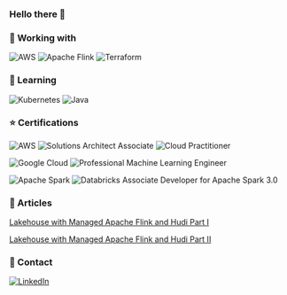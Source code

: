 ### Hello there 👋

<!--
**adrijh/adrijh** is a ✨ _special_ ✨ repository because its `README.md` (this file) appears on your GitHub profile.

Here are some ideas to get you started:

- 🔭 I’m currently working on ...
- 🌱 I’m currently learning ...
- 👯 I’m looking to collaborate on ...
- 🤔 I’m looking for help with ...
- 💬 Ask me about ...
- 📫 How to reach me: ...
- 😄 Pronouns: ...
- ⚡ Fun fact: ...
-->

### 🔧 Working with

![AWS](https://img.shields.io/badge/AWS-%23FF9900.svg?style=for-the-badge&logo=amazon-aws&logoColor=white) ![Apache Flink](https://img.shields.io/badge/Apache%20Flink-E6526F?style=for-the-badge&logo=Apache%20Flink&logoColor=white) ![Terraform](https://img.shields.io/badge/terraform-%235835CC.svg?style=for-the-badge&logo=terraform&logoColor=white)

### 🌱 Learning

![Kubernetes](https://img.shields.io/badge/kubernetes-%23326ce5.svg?style=for-the-badge&logo=kubernetes&logoColor=white) ![Java](https://img.shields.io/badge/java-%23ED8B00.svg?style=for-the-badge&logo=openjdk&logoColor=white)

### ⭐ Certifications

![AWS](https://img.shields.io/badge/AWS-%23FF9900.svg?style=for-the-badge&logo=amazon-aws&logoColor=white)
![Solutions Architect Associate](https://www.credly.com/badges/83e15e9e-f025-4a05-8d47-2cd5ac812174/public_url)
![Cloud Practitioner]()


![Google Cloud](https://img.shields.io/badge/GoogleCloud-%234285F4.svg?style=for-the-badge&logo=google-cloud&logoColor=white)
![Professional Machine Learning Engineer](https://www.credential.net/640c55ed-0e87-4153-8337-5b802ae7abd3)

![Apache Spark](https://img.shields.io/badge/Apache%20Spark-FDEE21?style=flat-square&logo=apachespark&logoColor=black)
![Databricks Associate Developer for Apache Spark 3.0](https://credentials.databricks.com/edf44391-a168-416e-b161-5c990657581e#gs.6y68fk)

### 📄 Articles

[Lakehouse with Managed Apache Flink and Hudi Part I](https://www.bluetab.net/en/lakehouse-streaming-on-aws-with-apache-flink-and-hudi-part-1/)

[Lakehouse with Managed Apache Flink and Hudi Part II](https://www.bluetab.net/en/lakehouse-streaming-en-aws-con-apache-flink-y-hudi-parte-2/)

### 👥 Contact

[![LinkedIn](https://img.shields.io/badge/linkedin-%230077B5.svg?style=for-the-badge&logo=linkedin&logoColor=white)](https://linkedin.com/in/adrianjimenezhernandez)
